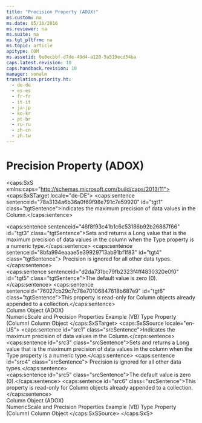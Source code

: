 ```yaml
---
title: "Precision Property (ADOX)"
ms.custom: na
ms.date: 05/16/2016
ms.reviewer: na
ms.suite: na
ms.tgt_pltfrm: na
ms.topic: article
apitype: COM
ms.assetid: 0e0ecbbf-d7de-49d4-a128-5a519ecd54ba
caps.latest.revision: 10
caps.handback.revision: 10
manager: sonalm
translation.priority.ht: 
  - de-de
  - es-es
  - fr-fr
  - it-it
  - ja-jp
  - ko-kr
  - pt-br
  - ru-ru
  - zh-cn
  - zh-tw
---
```

# Precision Property (ADOX)
<?xml version="1.0" encoding="utf-8"?>
<caps:SxS xmlns:caps="http://schemas.microsoft.com/build/caps/2013/11">
  <caps:SxSTarget locale="de-DE">
    <developerReferenceWithoutSyntaxDocument xsi:schemaLocation="http://ddue.schemas.microsoft.com/authoring/2003/5 http://dduestorage.blob.core.windows.net/ddueschema/developer.xsd" xmlns="http://ddue.schemas.microsoft.com/authoring/2003/5" xmlns:xlink="http://www.w3.org/1999/xlink" xmlns:xsi="http://www.w3.org/2001/XMLSchema-instance">
      <introduction>
        <para>
          <caps:sentence sentenceid="78a3134a6b36a0f69f98e791c7e59920" id="tgt1" class="tgtSentence">Indicates the maximum precision of data values in the <legacyLink xlink:href="6e772783-1bc8-4ea7-94b2-7d7a52ea5c47">Column</legacyLink>.</caps:sentence>
        </para>
      </introduction>
      <section>
        <title>
          <caps:sentence sentenceid="6f253c84dca33d0cd6f1b864ea701e8a" id="tgt2" class="tgtSentence">Settings and Return Values</caps:sentence>
        </title>
        <content>
          <para>
            <caps:sentence sentenceid="46f8f93c41b1c6c53186b92b26887f66" id="tgt3" class="tgtSentence">Sets and returns a <languageKeyword>Long</languageKeyword> value that is the maximum precision of data values in the column when the <legacyLink xlink:href="5c6718b6-f728-478a-8afb-5d17b0a91d1f">Type</legacyLink> property is a numeric type.</caps:sentence>
            <caps:sentence sentenceid="8bfa994eaaae5e39929713ab91bf1f83" id="tgt4" class="tgtSentence">
              <legacyBold>Precision</legacyBold> is ignored for all other data types.</caps:sentence>
          </para>
        </content>
      </section>
      <languageReferenceRemarks>
        <content>
          <para>
            <caps:sentence sentenceid="d2da731bc79fb2323f4ff4830320e0f0" id="tgt5" class="tgtSentence">The default value is zero (<legacyBold>0</legacyBold>).</caps:sentence>
          </para>
          <para>
            <caps:sentence sentenceid="76027cb29c7c78e70106847618b687e9" id="tgt6" class="tgtSentence">This property is read-only for <legacyLink xlink:href="6e772783-1bc8-4ea7-94b2-7d7a52ea5c47">Column</legacyLink> objects already appended to a collection.</caps:sentence>
          </para>
        </content>
      </languageReferenceRemarks>
      <section>
        <title>
          <caps:sentence sentenceid="2f342d3be839cc5b67ae0de7d404b8e6" id="tgt7" class="tgtSentence">Applies To</caps:sentence>
        </title>
        <content>
          <para>
            <link xlink:href="6e772783-1bc8-4ea7-94b2-7d7a52ea5c47">Column Object (ADOX)</link>
          </para>
        </content>
      </section>
      <relatedTopics>
        <link xlink:href="ea2ec614-34c8-41b7-8ebd-063798bd56b4">NumericScale and Precision Properties Example (VB)</link>
        <link xlink:href="5c6718b6-f728-478a-8afb-5d17b0a91d1f">Type Property (Column)</link>
        <link xlink:href="6e772783-1bc8-4ea7-94b2-7d7a52ea5c47">Column Object</link>
      </relatedTopics>
    </developerReferenceWithoutSyntaxDocument>
  </caps:SxSTarget>
  <caps:SxSSource locale="en-US">
    <developerReferenceWithoutSyntaxDocument xsi:schemaLocation="http://ddue.schemas.microsoft.com/authoring/2003/5 http://dduestorage.blob.core.windows.net/ddueschema/developer.xsd" xmlns="http://ddue.schemas.microsoft.com/authoring/2003/5" xmlns:xlink="http://www.w3.org/1999/xlink" xmlns:xsi="http://www.w3.org/2001/XMLSchema-instance">
      <introduction>
        <para>
          <caps:sentence id="src1" class="srcSentence">Indicates the maximum precision of data values in the <legacyLink xlink:href="6e772783-1bc8-4ea7-94b2-7d7a52ea5c47">Column</legacyLink>.</caps:sentence>
        </para>
      </introduction>
      <section>
        <title>
          <caps:sentence id="src2" class="srcSentence">Settings and Return Values</caps:sentence>
        </title>
        <content>
          <para>
            <caps:sentence id="src3" class="srcSentence">Sets and returns a <languageKeyword>Long</languageKeyword> value that is the maximum precision of data values in the column when the <legacyLink xlink:href="5c6718b6-f728-478a-8afb-5d17b0a91d1f">Type</legacyLink> property is a numeric type.</caps:sentence>
            <caps:sentence id="src4" class="srcSentence">
              <legacyBold>Precision</legacyBold> is ignored for all other data types.</caps:sentence>
          </para>
        </content>
      </section>
      <languageReferenceRemarks>
        <content>
          <para>
            <caps:sentence id="src5" class="srcSentence">The default value is zero (<legacyBold>0</legacyBold>).</caps:sentence>
          </para>
          <para>
            <caps:sentence id="src6" class="srcSentence">This property is read-only for <legacyLink xlink:href="6e772783-1bc8-4ea7-94b2-7d7a52ea5c47">Column</legacyLink> objects already appended to a collection.</caps:sentence>
          </para>
        </content>
      </languageReferenceRemarks>
      <section>
        <title>
          <caps:sentence id="src7" class="srcSentence">Applies To</caps:sentence>
        </title>
        <content>
          <para>
            <link xlink:href="6e772783-1bc8-4ea7-94b2-7d7a52ea5c47">Column Object (ADOX)</link>
          </para>
        </content>
      </section>
      <relatedTopics>
        <link xlink:href="ea2ec614-34c8-41b7-8ebd-063798bd56b4">NumericScale and Precision Properties Example (VB)</link>
        <link xlink:href="5c6718b6-f728-478a-8afb-5d17b0a91d1f">Type Property (Column)</link>
        <link xlink:href="6e772783-1bc8-4ea7-94b2-7d7a52ea5c47">Column Object</link>
      </relatedTopics>
    </developerReferenceWithoutSyntaxDocument>
  </caps:SxSSource>
</caps:SxS>